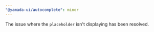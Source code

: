 ```yaml
---
"@yamada-ui/autocomplete": minor
---
```


The issue where the `placeholder` isn't displaying has been resolved.
